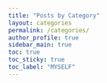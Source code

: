 ```yaml
---
title: "Posts by Category"
layout: categories
permalink: /categories/
author_profile: true
sidebar_main: true
toc: true
toc_sticky: true
toc_label: "MYSELF"
---
```

